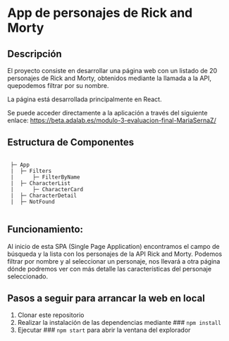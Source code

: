 # App de personajes de Rick and Morty

## Descripción

El proyecto consiste en desarrollar una página web con un listado de 20 personajes de Rick and Morty, obtenidos mediante la llamada a la API, quepodemos filtrar por su nombre. 

La página está desarrollada principalmente en React.

Se puede acceder directamente a la aplicación a través del siguiente enlace: https://beta.adalab.es/modulo-3-evaluacion-final-MariaSernaZ/

## Estructura de Componentes

```

 ├─ App
 |  ├─ Filters
 |      ├─ FilterByName
 |  ├─ CharacterList
 |      ├─ CharacterCard
 |  ├─ CharacterDetail
 |  ├─ NotFound
 
```

## Funcionamiento:
Al inicio de esta SPA (Single Page Application) encontramos el campo de búsqueda y la lista con los personajes de la API Rick and Morty. Podemos filtrar por nombre y al seleccionar un personaje, nos llevará a otra página dónde podremos ver con más detalle las características del personaje seleccionado. 


## Pasos a seguir para arrancar la web en local
1. Clonar este repositorio
2. Realizar la instalación de las dependencias mediante ### `npm install`
3. Ejecutar ### `npm start` para abrir la ventana del explorador

